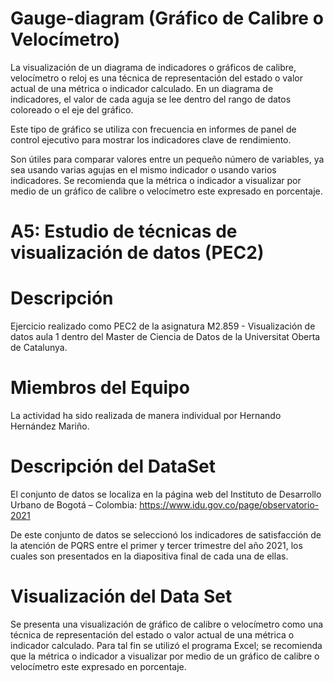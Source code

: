# Gauge-diagram (Gráfico de Calibre o Velocímetro)

La visualización de un diagrama de indicadores o gráficos de calibre, velocímetro o reloj es una técnica de representación del estado o valor actual de una métrica o indicador calculado. En un diagrama de indicadores, el valor de cada aguja se lee dentro del rango de datos coloreado o el eje del gráfico. 

Este tipo de gráfico se utiliza con frecuencia en informes de panel de control ejecutivo para mostrar los indicadores clave de rendimiento.

Son útiles para comparar valores entre un pequeño número de variables, ya sea usando varias agujas en el mismo indicador o usando varios indicadores. Se recomienda que la métrica o indicador a visualizar por medio de un gráfico de calibre o velocímetro este expresado en porcentaje.

# A5: Estudio de técnicas de visualización de datos (PEC2)

# Descripción 

Ejercicio realizado como PEC2 de la asignatura M2.859 - Visualización de datos aula 1 dentro del Master de Ciencia de Datos de la Universitat Oberta de Catalunya.

# Miembros del Equipo 

La actividad ha sido realizada de manera individual por Hernando Hernández Mariño.

# Descripción del DataSet

El conjunto de datos se localiza en la página web del Instituto de Desarrollo Urbano de Bogotá – Colombia:
https://www.idu.gov.co/page/observatorio-2021

De este conjunto de datos se seleccionó los indicadores de satisfacción de la atención de PQRS entre el primer y tercer trimestre del año 2021, los cuales son presentados en la diapositiva final de cada una de ellas.

# Visualización del Data Set

Se presenta una visualización de gráfico de calibre o velocímetro como una técnica de representación del estado o valor actual de una métrica o indicador calculado. 
Para tal fin se utilizó el programa Excel; se recomienda que la métrica o indicador a visualizar por medio de un gráfico de calibre o velocímetro este expresado en porcentaje.
